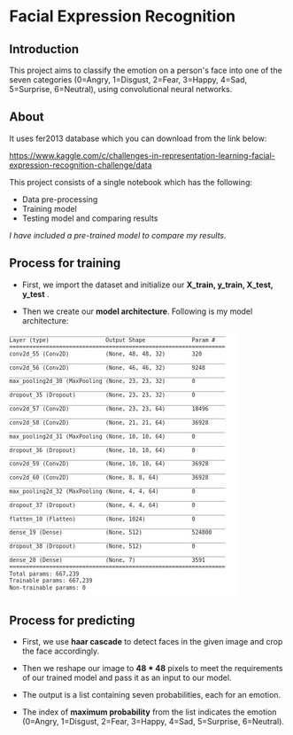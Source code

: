 # Facial Expression Recognition

## Introduction
This project aims to classify the emotion on a person's face into one of the seven categories (0=Angry, 1=Disgust, 2=Fear, 3=Happy, 4=Sad, 5=Surprise, 6=Neutral), using convolutional neural networks. 

## About
It uses fer2013 database which you can download from the link below:

https://www.kaggle.com/c/challenges-in-representation-learning-facial-expression-recognition-challenge/data

This project consists of a single notebook which has the following:

* Data pre-processing
* Training model
* Testing model and comparing results

_I have included a pre-trained model to compare my results._

## Process for training
- First, we import the dataset and initialize our **X_train, y_train, X_test, y_test** .

- Then we create our **model architecture**. Following is my model architecture:

![architecture](https://raw.githubusercontent.com/akash720/Facial-expression-recognition/master/images/architecture.jpeg)

## Process for predicting
- First, we use **haar cascade** to detect faces in the given image and crop the face accordingly.

- Then we reshape our image to **48 * 48** pixels to meet the requirements of our trained model and pass it as an input to our model.

- The output is a list containing seven probabilities, each for an emotion.

- The index of **maximum probability** from the list indicates the emotion (0=Angry, 1=Disgust, 2=Fear, 3=Happy, 4=Sad, 5=Surprise, 6=Neutral).
